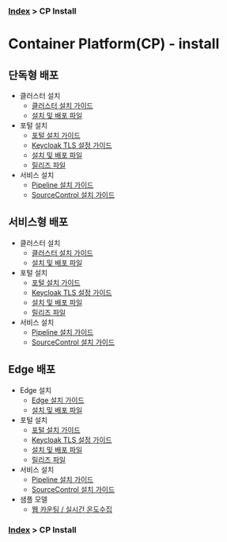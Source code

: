 ### [Index](https://github.com/PaaS-TA/Guide-eng/blob/master/README.md) > CP Install
# Container Platform(CP) - install

## 단독형 배포   
- 클러스터 설치
  + [클러스터 설치 가이드](standalone/paas-ta-container-platform-standalone-deployment-guide-v1.2.md)
  + [설치 및 배포 파일](https://github.com/PaaS-TA/paas-ta-container-platform-deployment/tree/master/standalone)
- 포털 설치
  + [포털 설치 가이드](container-platform-portal/paas-ta-container-platform-portal-deployment-standalone-guide-v1.2.md)  
  + [Keycloak TLS 설정 가이드](container-platform-portal/paas-ta-container-platform-portal-deployment-keycloak-tls-setting-guide-v1.2.md)  
  + [설치 및 배포 파일](https://github.com/PaaS-TA/paas-ta-container-platform-deployment/tree/master/bosh)  
  + [릴리즈 파일](https://github.com/PaaS-TA/container-platform-portal-release/tree/master)
- 서비스 설치
  + [Pipeline 설치 가이드](pipeline/paas-ta-container-platform-pipeline-standalone-guide-v1.2.md)
  + [SourceControl 설치 가이드](source-control/paas-ta-container-platform-source-control-standalone-guide-v1.2.md)

## 서비스형 배포
- 클러스터 설치
  + [클러스터 설치 가이드](standalone/paas-ta-container-platform-standalone-deployment-guide-v1.2.md)  
  + [설치 및 배포 파일](https://github.com/PaaS-TA/paas-ta-container-platform-deployment/tree/master/standalone)
- 포털 설치
  + [포털 설치 가이드](container-platform-portal/paas-ta-container-platform-portal-deployment-service-guide-v1.2.md)
  + [Keycloak TLS 설정 가이드](container-platform-portal/paas-ta-container-platform-portal-deployment-keycloak-tls-setting-guide-v1.2.md)  
  + [설치 및 배포 파일](https://github.com/PaaS-TA/paas-ta-container-platform-deployment/tree/master/bosh)   
  + [릴리즈 파일](https://github.com/PaaS-TA/container-platform-portal-release/tree/master)
- 서비스 설치
  + [Pipeline 설치 가이드](pipeline/paas-ta-container-platform-pipeline-service-guide-v1.2.md)
  + [SourceControl 설치 가이드](source-control/paas-ta-container-platform-source-control-service-guide-v1.2.md)

## Edge 배포
- Edge 설치
  + [Edge 설치 가이드](edge/paas-ta-container-platform-edge-deployment-guide-v1.2.md)  
  + [설치 및 배포 파일](https://github.com/PaaS-TA/paas-ta-container-platform-deployment/tree/master/edge)
- 포털 설치
  + [포털 설치 가이드](container-platform-portal/paas-ta-container-platform-portal-deployment-standalone-guide-v1.2.md)  
  + [Keycloak TLS 설정 가이드](container-platform-portal/paas-ta-container-platform-portal-deployment-keycloak-tls-setting-guide-v1.2.md)  
  + [설치 및 배포 파일](https://github.com/PaaS-TA/paas-ta-container-platform-deployment/tree/master/bosh)  
  + [릴리즈 파일](https://github.com/PaaS-TA/container-platform-portal-release/tree/master)
- 서비스 설치
  + [Pipeline 설치 가이드](pipeline/paas-ta-container-platform-pipeline-standalone-guide-v1.2.md)
  + [SourceControl 설치 가이드](source-control/paas-ta-container-platform-source-control-standalone-guide-v1.2.md)
- 샘플 모델
  + [웹 카운팅 / 실시간 온도수집](edge/paas-ta-container-platform-edge-sample-guide.md)




### [Index](https://github.com/PaaS-TA/Guide-eng/blob/master/README.md) > CP Install
